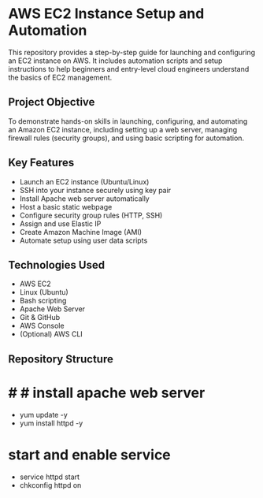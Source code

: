 # AWS EC2 Instance Setup and Automation

This repository provides a step-by-step guide for launching and configuring an EC2 instance on AWS. It includes automation scripts and setup instructions to help beginners and entry-level cloud engineers understand the basics of EC2 management.

##  Project Objective

To demonstrate hands-on skills in launching, configuring, and automating an Amazon EC2 instance, including setting up a web server, managing firewall rules (security groups), and using basic scripting for automation.

## Key Features

- Launch an EC2 instance (Ubuntu/Linux)
- SSH into your instance securely using key pair
- Install Apache web server automatically
- Host a basic static webpage
- Configure security group rules (HTTP, SSH)
- Assign and use Elastic IP
- Create Amazon Machine Image (AMI)
- Automate setup using user data scripts

## Technologies Used

- AWS EC2
- Linux (Ubuntu)
- Bash scripting
- Apache Web Server
- Git & GitHub
- AWS Console
- (Optional) AWS CLI

## Repository Structure

# # # install apache web server
- yum update -y
- yum install httpd -y
# start and enable service
- service httpd start
- chkconfig httpd on




